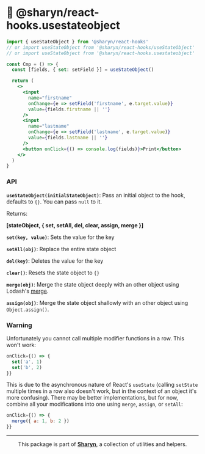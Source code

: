 # 🌹 @sharyn/react-hooks.usestateobject

```jsx
import { useStateObject } from '@sharyn/react-hooks'
// or import useStateObject from '@sharyn/react-hooks/useStateObject'
// or import useStateObject from '@sharyn/react-hooks.usestateobject'

const Cmp = () => {
  const [fields, { set: setField }] = useStateObject()

  return (
    <>
      <input
        name="firstname"
        onChange={e => setField('firstname', e.target.value)}
        value={fields.firstname || ''}
      />
      <input
        name="lastname"
        onChange={e => setField('lastname', e.target.value)}
        value={fields.lastname || ''}
      />
      <button onClick={() => console.log(fields)}>Print</button>
    </>
  )
}
```

### API

**`useStateObject(initialStateObject)`**: Pass an initial object to the hook, defaults to `{}`. You can pass `null` to it.

Returns:

**[stateObject, { set, setAll, del, clear, assign, merge }]**

**`set(key, value)`**: Sets the value for the key

**`setAll(obj)`**: Replace the entire state object

**`del(key)`**: Deletes the value for the key

**`clear()`**: Resets the state object to `{}`

**`merge(obj)`**: Merge the state object deeply with an other object using Lodash's [merge](https://www.npmjs.com/package/lodash.merge).

**`assign(obj)`**: Merge the state object shallowly with an other object using `Object.assign()`.

### Warning

Unfortunately you cannot call multiple modifier functions in a row. This won't work:

```js
onClick={() => {
  set('a', 1)
  set('b', 2)
}}
```

This is due to the asynchronous nature of React's `useState` (calling `setState` multiple times in a row also doesn't work, but in the context of an object it's more confusing). There may be better implementations, but for now, combine all your modifications into one using `merge`, `assign`, or `setAll`:

```js
onClick={() => {
  merge({ a: 1, b: 2 })
}}
```

<hr />

<p align="center">
  This package is part of <a href="https://github.com/sharynjs/sharyn"><b>Sharyn</b></a>, a collection of utilities and helpers.
</p>
